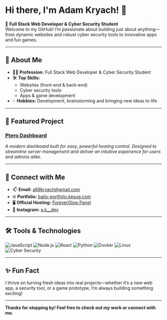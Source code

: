# Hi there, I'm Adam Kryach! 👋

🎯 **Full Stack Web Developer & Cyber Security Student**  
Welcome to my GitHub! I’m passionate about building just about anything—from dynamic websites and robust cyber security tools to innovative apps and fun games.

---

## 🚀 About Me

- 👨‍💻 **Profession:** Full Stack Web Developer & Cyber Security Student
- 🛠️ **Top Skills:**  
  - Websites (front-end & back-end)
  - Cyber security tools  
  - Apps & game development
- 💡 **Hobbies:** Development, brainstorming and bringing new ideas to life

---

## 🌟 Featured Project

### [Ptero Dashboard](https://github.com/AdamKryach/ptero-dashboard)  
_A modern dashboard built for easy, powerful hosting control. Designed to streamline server management and deliver an intuitive experience for users and admins alike._

---

## 🔗 Connect with Me

- 📫 **Email:** a69kryach@gmail.com
- 🌐 **Portfolio:** [bailo-portfolio.kesug.com](https://bailo-portfolio.kesug.com)
- 🖥️ **Official Hosting:** [ForeverGlow Panel](https://panel.foreverglow.uk)
- 📸 **Instagram:** [a.k__dev](https://instagram.com/a.k__dev)

---

## 🛠️ Tools & Technologies

![JavaScript](https://img.shields.io/badge/-JavaScript-black?style=flat-square&logo=javascript)
![Node.js](https://img.shields.io/badge/-Node.js-black?style=flat-square&logo=node.js)
![React](https://img.shields.io/badge/-React-black?style=flat-square&logo=react)
![Python](https://img.shields.io/badge/-Python-black?style=flat-square&logo=python)
![Docker](https://img.shields.io/badge/-Docker-black?style=flat-square&logo=docker)
![Linux](https://img.shields.io/badge/-Linux-black?style=flat-square&logo=linux)
![Cyber Security](https://img.shields.io/badge/-Cyber%20Security-black?style=flat-square&logo=security)

---

## ✨ Fun Fact

I thrive on turning fresh ideas into real projects—whether it’s a new web app, a security tool, or a game prototype, I’m always building something exciting!

---

**Thanks for stopping by! Feel free to check out my work or connect with me.**
